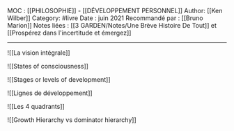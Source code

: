 MOC : [[PHILOSOPHIE]] - [[DÉVELOPPEMENT PERSONNEL]]
Author: [[Ken Wilber]]
Category: #livre
Date : juin 2021
Recommandé par : [[Bruno Marion]]
Notes liées : [[3 GARDEN/Notes/Une Brève Histoire De Tout]] et [[Prospérez dans l'incertitude et émergez]]
***

![[La vision intégrale]]

![[States of consciousness]] 

![[Stages or levels of development]]

![[Lignes de développement]] 

![[Les 4 quadrants]]

![[Growth Hierarchy vs dominator  hierarchy]]



